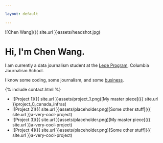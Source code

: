 ```yaml
---

layout: default

---
```

![Chen Wang]({{ site.url }}assets/headshot.jpg)

# Hi, I'm Chen Wang.

I am currently a data journalism student at the [Lede Program](http://ledeprogram.com), Columbia Journalism School.

I know some coding, some journalism, and some [business](http://www.rotman.utoronto.ca/Degrees/MastersPrograms/MBAPrograms/FullTimeMBA).

{% include contact.html %}

* ![Project 1]({{ site.url }}assets/project_1.png)[My master piece]({{ site.url }}project_0_canada_infras)
* ![Project 2]({{ site.url }}assets/placeholder.png)[Some other stuff]({{ site.url }}a-very-cool-project)
* ![Project 3]({{ site.url }}assets/placeholder.png)[My master piece]({{ site.url }}a-very-cool-project)
* ![Project 4]({{ site.url }}assets/placeholder.png)[Some other stuff]({{ site.url }}a-very-cool-project)
